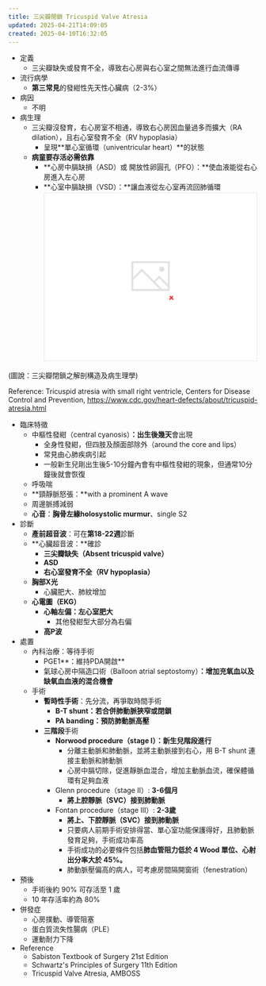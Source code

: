 ```yaml
---
title: 三尖瓣閉鎖 Tricuspid Valve Atresia
updated: 2025-04-21T14:09:05
created: 2025-04-10T16:32:05
---
```


- 定義
  - 三尖瓣缺失或發育不全，導致右心房與右心室之間無法進行血流傳導
- 流行病學
  - **第三常見**的發紺性先天性心臟病（2-3%）
- 病因
  - 不明
- 病生理
  - 三尖瓣沒發育，右心房室不相通，導致右心房因血量過多而擴大（RA dilation），且右心室發育不全（RV hypoplasia）
    - 呈現**單心室循環（univentricular heart）**的狀態
  - **病童要存活必需依靠**
    - **心房中膈缺損（ASD）或 開放性卵圓孔（PFO）：**使血液能從右心房進入左心房
    - **心室中膈缺損（VSD）：**讓血液從左心室再流回肺循環
![image1](/resources/9a89edb9c45c49c68dbd3356c43e4ebe.png)

(圖說：三尖瓣閉鎖之解剖構造及病生理學)

Reference: Tricuspid atresia with small right ventricle, Centers for Disease Control and Prevention, https://www.cdc.gov/heart-defects/about/tricuspid-atresia.html
- 臨床特徵
  - 中樞性發紺（central cyanosis）**：出生後幾天**會出現
    - 全身性發紺，但四肢及顏面部除外（around the core and lips）
    - 常見由心肺疾病引起
    - 一般新生兒剛出生後5-10分鐘內會有中樞性發紺的現象，但通常10分鐘後就會恢復
  - 呼吸喘
  - **頸靜脈怒張：**with a prominent A wave
  - 周邊脈搏減弱
  - **心音**：**胸骨左緣holosystolic murmur**、single S2
- 診斷
  - **產前超音波**：可在**第18-22週**診斷
  - **心臟超音波：**確診
    - **三尖瓣缺失（Absent tricuspid valve）**
    - **ASD**
    - **右心室發育不全（RV hypoplasia）**
  - **胸部X光**
    - 心臟肥大、肺紋增加
  - **心電圖（EKG）**
    - **心軸左偏：左心室肥大**
      - 其他發紺型大部分為右偏
    - **高P波**
- 處置
  - 內科治療：等待手術
    - PGE1**：維持PDA開啟**
    - 氣球心房中隔造口術（Balloon atrial septostomy）**：增加充氧血以及缺氧血血液的混合機會**
  - 手術
    - **暫時性手術**：先分流，再爭取時間手術
      - **B-T shunt：若合併肺動脈狹窄或閉鎖**
      - **PA banding：預防肺動脈高壓**
    - **三階段**手術
      - **Norwood procedure（stage I）：新生兒階段進行**
        - 分離主動脈和肺動脈，並將主動脈接到右心，用 B-T shunt 連接主動脈和肺動脈
        - 心房中膈切除，促進靜脈血混合，增加主動脈血流，確保體循環有足夠血液
      - Glenn procedure（stage II）: **3-6個月**
        - **將上腔靜脈（SVC）接到肺動脈**
      - Fontan procedure（stage III）: **2-3歲**
        - **將上、下腔靜脈（SVC）接到肺動脈**
        - 只要病人前期手術安排得當、單心室功能保護得好，且肺動脈發育足夠，手術成功率高
        - 手術成功的必要條件包括**肺血管阻力低於 4 Wood 單位、心射出分率大於 45%。**
        - 肺動脈壓偏高的病人，可考慮房間隔開窗術（fenestration）
- 預後
  - 手術後約 90% 可存活至 1 歲
  - 10 年存活率約為 80%
- 併發症
  - 心房撲動、導管阻塞
  - 蛋白質流失性腸病（PLE）
  - 運動耐力下降
- Reference
  - Sabiston Textbook of Surgery 21st Edition
  - Schwartz's Principles of Surgery 11th Edition
  - Tricuspid Valve Atresia, AMBOSS
